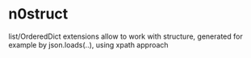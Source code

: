 # n0struct
list/OrderedDict extensions allow to work with structure, generated for example by json.loads(..), using xpath approach
